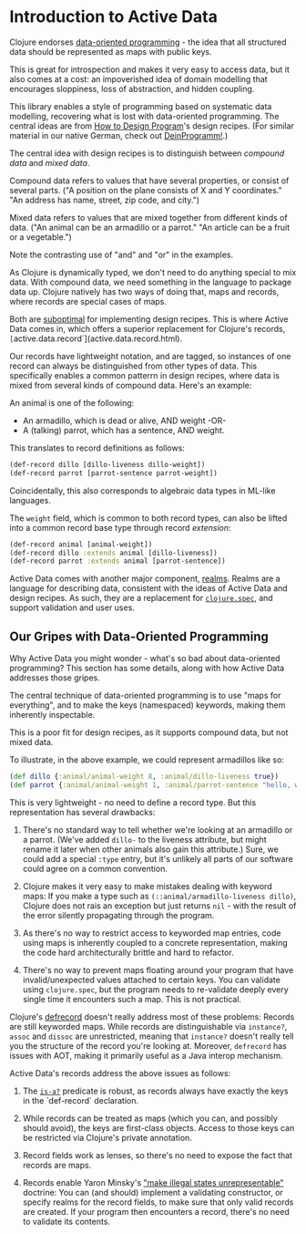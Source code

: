 # Introduction to Active Data

Clojure endorses [data-oriented
programming](https://clojureverse.org/t/review-what-is-data-oriented-programming/6065) -
the idea that all structured data should be represented as maps with
public keys.

This is great for introspection and makes it very easy to access data,
but it also comes at a cost: an impoverished idea of domain modelling
that encourages sloppiness, loss of abstraction, and hidden coupling.

This library enables a style of programming based on systematic data
modelling, recovering what is lost with data-oriented programming.
The central ideas are from [How to Design
Program](https://htdp.org/)'s design recipes.  (For similar material in our
native German, check out
[DeinProgramm!](https://www.deinprogramm.de/).)

The central idea with design recipes is to distinguish between *compound
data* and *mixed data*.

Compound data refers to values that have several properties, or
consist of several parts.  ("A position on the plane consists of X and
Y coordinates." "An address has name, street, zip code, and city.")

Mixed data refers to values that are mixed together from different
kinds of data.  ("An animal can be an armadillo or a parrot."  "An
article can be a fruit or a vegetable.")

Note the contrasting use of "and" and "or" in the examples.

As Clojure is dynamically typed, we don't need to do anything special
to mix data.  With compound data, we need something in the language to
package data up.  Clojure natively has two ways of doing that, maps
and records, where records are special cases of maps.

Both are [suboptimal](#gripes) for implementing design recipes.
This is where Active Data comes in, which offers a superior
replacement for Clojure's records,`
[`active.data.record`](active.data.record.html).

Our records have lightweight notation, and are tagged, so instances of
one record can always be distinguished from other types of data.  This
specifically enables a common patterrn in design recipes, where data
is mixed from several kinds of compound data.  Here's an example:

An animal is one of the following:
- An armadillo, which is dead or alive, AND weight -OR-
- A (talking) parrot, which has a sentence, AND weight.

This translates to record definitions as follows:

```clojure
(def-record dillo [dillo-liveness dillo-weight])
(def-record parrot [parrot-sentence parrot-weight])
```

Coincidentally, this also corresponds to algebraic data types in
ML-like languages.

The `weight` field, which is common to both record types, can also be
lifted into a common record base type through record *extension*:

```clojure
(def-record animal [animal-weight])
(def-record dillo :extends animal [dillo-liveness])
(def-record parrot :extends animal [parrot-sentence])
```

Active Data comes with another major component, [realms](realms.html).
Realms are a language for describing data, consistent with the ideas
of Active Data and design recipes.  As such, they are a replacement
for [`clojure.spec`](https://clojure.org/about/spec), and support
validation and user uses.

## <a name="gripes"></a> Our Gripes with Data-Oriented Programming

Why Active Data you might wonder - what's so bad about data-oriented
programming?  This section has some details, along with how Active
Data addresses those gripes.

The central technique of data-oriented programming is to use "maps for
everything", and to make the keys (namespaced) keywords, making them
inherently inspectable.  

This is a poor fit for design recipes, as it supports compound data,
but not mixed data. 

To illustrate, in the above example, we could represent armadillos
like so:

```clojure
(def dillo {:animal/animal-weight 8, :animal/dillo-liveness true})
(def parrot {:animal/animal-weight 1, :animal/parrot-sentence "hello, world" })
```

This is very lightweight - no need to define a record type.  But this
representation has several drawbacks:

1. There's no standard way to tell whether we're looking at an
   armadillo or a parrot.  (We've added `dillo-` to the liveness
   attribute, but might rename it later when other animals also gain
   this attribute.)
   Sure, we could add a special `:type` entry, but it's unlikely all
   parts of our software could agree on a common convention.
  
2. Clojure makes it very easy to make mistakes dealing with keyword
   maps: If you make a type such as `(::animal/armadillo-liveness
   dillo)`, Clojure does not rais an exception but just returns `nil` -
   with the result of the error silently propagating through the
   program.
  
3. As there's no way to restrict access to keyworded map entries, code
   using maps is inherently coupled to a concrete representation,
   making the code hard architecturally brittle and hard to refactor.

4. There's no way to prevent maps floating around your program that
   have invalid/unexpected values attached to certain keys.  You can
   validate using `clojure.spec`, but the program needs to re-validate
   deeply every single time it encounters such a map.  This is not
   practical.
  
Clojure's [defrecord](https://clojuredocs.org/clojure.core/defrecord)
doesn't really address most of these problems: Records are still
keyworded maps.  While records are distinguishable via `instance?`,
`assoc` and `dissoc` are unrestricted, meaning that `instance?`
doesn't really tell you the structure of the record you're looking
at.  Moreover, `defrecord` has issues with AOT, making it primarily
useful as a Java interop mechanism.

Active Data's records address the above issues as follows:

1. The [`is-a?`](active.data.record.html#var-is-a.3F`) predicate is
   robust, as records always have exactly the keys in the `def-record`
   declaration.

2. While records can be treated as maps (which you can, and possibly
   should avoid), the keys are first-class objects.  Access to those
   keys can be restricted via Clojure's private annotation.
   
3. Record fields work as lenses, so there's no need to expose the fact
   that records are maps.
   
4. Records enable Yaron Minsky's ["make illegal states
   unrepresentable"](https://blog.janestreet.com/effective-ml-revisited/)
   doctrine: You can (and should) implement a validating constructor,
   or specify realms for the record fields, to make sure that only
   valid records are created.  If your program then encounters a
   record, there's no need to validate its contents.
